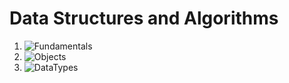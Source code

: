 # Data Structures and Algorithms
1. ![Fundamentals](fundamentals)
2. ![Objects](object)
3. ![DataTypes](dataTypes)


